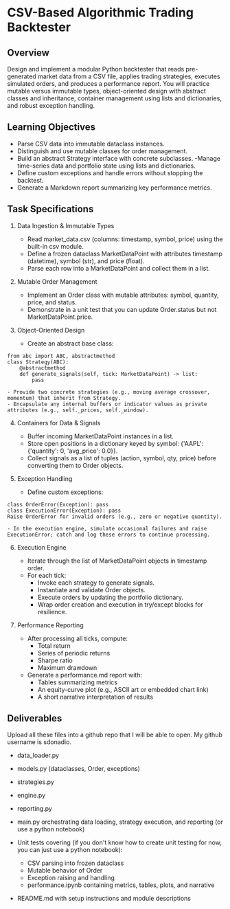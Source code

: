 # CSV-Based Algorithmic Trading Backtester
## Overview
Design and implement a modular Python backtester that reads pre-generated market data from a CSV file, applies trading strategies, executes simulated orders, and produces a performance report. You will practice mutable versus immutable types, object-oriented design with abstract classes and inheritance, container management using lists and dictionaries, and robust exception handling.


## Learning Objectives
- Parse CSV data into immutable dataclass instances.
- Distinguish and use mutable classes for order management.
- Build an abstract Strategy interface with concrete subclasses.
-Manage time-series data and portfolio state using lists and dictionaries.
- Define custom exceptions and handle errors without stopping the backtest.
- Generate a Markdown report summarizing key performance metrics.


## Task Specifications
1) Data Ingestion & Immutable Types
    - Read market_data.csv (columns: timestamp, symbol, price) using the built-in csv module.
    - Define a frozen dataclass MarketDataPoint with attributes timestamp (datetime), symbol (str), and price (float).
    - Parse each row into a MarketDataPoint and collect them in a list.

2) Mutable Order Management
    - Implement an Order class with mutable attributes: symbol, quantity, price, and status.
    - Demonstrate in a unit test that you can update Order.status but not MarketDataPoint.price.

3) Object-Oriented Design
    - Create an abstract base class:

```
from abc import ABC, abstractmethod
class Strategy(ABC):
    @abstractmethod
    def generate_signals(self, tick: MarketDataPoint) -> list:
        pass
```
    
    - Provide two concrete strategies (e.g., moving average crossover, momentum) that inherit from Strategy.
    - Encapsulate any internal buffers or indicator values as private attributes (e.g., self._prices, self._window).

4) Containers for Data & Signals
    - Buffer incoming MarketDataPoint instances in a list.
    - Store open positions in a dictionary keyed by symbol: {'AAPL': {'quantity': 0, 'avg_price': 0.0}}.
    - Collect signals as a list of tuples (action, symbol, qty, price) before converting them to Order objects.

5) Exception Handling
    - Define custom exceptions:
```
class OrderError(Exception): pass
class ExecutionError(Exception): pass
Raise OrderError for invalid orders (e.g., zero or negative quantity).
```
    - In the execution engine, simulate occasional failures and raise ExecutionError; catch and log these errors to continue processing.

6) Execution Engine

    - Iterate through the list of MarketDataPoint objects in timestamp order.
    - For each tick:
        - Invoke each strategy to generate signals.
        - Instantiate and validate Order objects.
        - Execute orders by updating the portfolio dictionary.
        - Wrap order creation and execution in try/except blocks for resilience.

7) Performance Reporting
    - After processing all ticks, compute:
        - Total return
        - Series of periodic returns
        - Sharpe ratio
        - Maximum drawdown
    - Generate a performance.md report with:
        - Tables summarizing metrics
        - An equity-curve plot (e.g., ASCII art or embedded chart link)
        - A short narrative interpretation of results


## Deliverables
Upload all these files into a github repo that I will be able to open. My github username is sdonadio.
- data_loader.py
- models.py (dataclasses, Order, exceptions)
- strategies.py
- engine.py
- reporting.py
- main.py orchestrating data loading, strategy execution, and reporting (or use a python notebook)
- Unit tests covering (if you don't know how to create unit testing for now, you can just use a python notebook):
    - CSV parsing into frozen dataclass
    - Mutable behavior of Order
    - Exception raising and handling
    - performance.ipynb containing metrics, tables, plots, and narrative

- README.md with setup instructions and module descriptions
